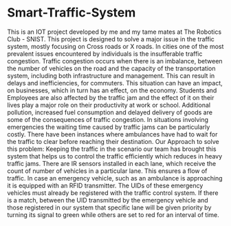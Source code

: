 # Smart-Traffic-System
This is an IOT project developed by me and my tame mates at The Robotics Club - SNIST. This project is designed to solve a major issue in the traffic system, mostly focusing on Cross roads or X roads.
  In cities one of the most prevalent issues encountered by individuals is the insufferable traffic congestion. Traffic congestion occurs when there is an imbalance, between the number of vehicles on the road and the capacity of the transportation system, including both infrastructure and management. This can result in delays and inefficiencies, for commuters. This situation can have an impact, on businesses, which in turn has an effect, on the economy. Students and Employees are also affected by the traffic jam and the effect of it on their lives play a major role on their productivity at work or school. Additional pollution, increased fuel consumption and delayed delivery of goods are some of the consequences of traffic congestion. In situations involving emergencies the waiting time caused by traffic jams can be particularly costly. There have been instances where ambulances have had to wait for the traffic to clear before reaching their destination.
Our Approach to solve this problem: 
  Keeping the traffic in the scenario our team has brought this system that helps us to control the traffic efficiently which reduces in heavy traffic jams. There are IR sensors installed in each lane, which receive the count of number of vehicles in a particular lane. This ensures a flow of traffic. In case an emergency vehicle, such as an ambulance is approaching it is equipped with an RFID transmitter. The UIDs of these emergency vehicles must already be registered with the traffic control system. If there is a match, between the UID transmitted by the emergency vehicle and those registered in our system that specific lane will be given priority by turning its signal to green while others are set to red for an interval of time.
